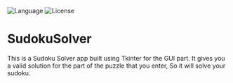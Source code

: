 ![Language](https://img.shields.io/badge/Language-Python%20-blue.svg)
![License](https://img.shields.io/badge/License-GPL&mdash;3.0%20-blue.svg)
# SudokuSolver
This is a Sudoku Solver app built using Tkinter for the GUI part. 
It gives you a valid solution for the part of the puzzle that you enter, So it will solve your sudoku.
